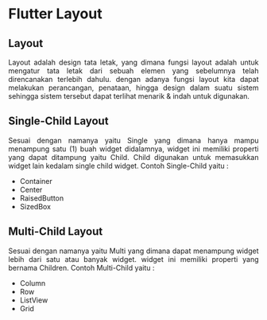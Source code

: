 # Flutter Layout

## Layout

<p align="justify">Layout adalah design tata letak, yang dimana fungsi layout adalah untuk mengatur tata letak dari sebuah elemen yang sebelumnya telah direncanakan terlebih dahulu. dengan adanya fungsi layout kita dapat melakukan perancangan, penataan, hingga design dalam suatu sistem sehingga sistem tersebut dapat terlihat menarik & indah untuk digunakan.</p>

## Single-Child Layout

<p align="justify">Sesuai dengan namanya yaitu <bold>Single</bold> yang dimana hanya mampu menampung satu (1) buah widget didalamnya, widget ini memiliki properti yang dapat ditampung yaitu Child. Child digunakan untuk memasukkan widget lain kedalam single child widget. Contoh Single-Child yaitu : </p>

- Container
- Center
- RaisedButton
- SizedBox

## Multi-Child Layout

<p align="justify">Sesuai dengan namanya yaitu <bold>Multi</bold> yang dimana dapat menampung widget lebih dari satu atau banyak widget. widget ini memiliki properti yang bernama Children. Contoh Multi-Child yaitu :</p>

- Column
- Row
- ListView
- Grid
